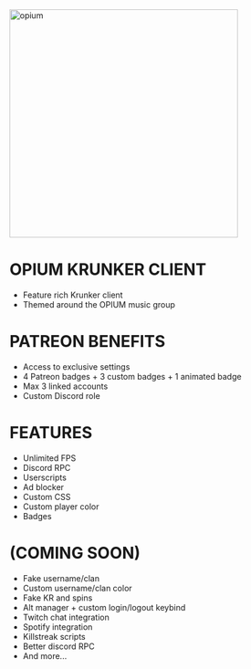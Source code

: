 <img src="https://github.com/user-attachments/assets/dad87de3-73e3-4491-9297-1b84fbacefc2" alt="opium" width="400"/>

# OPIUM KRUNKER CLIENT
* Feature rich Krunker client 
* Themed around the OPIUM music group

# PATREON BENEFITS
* Access to exclusive settings
* 4 Patreon badges + 3 custom badges + 1 animated badge
* Max 3 linked accounts
* Custom Discord role

# FEATURES
* Unlimited FPS
* Discord RPC
* Userscripts
* Ad blocker
* Custom CSS
* Custom player color
* Badges

# (COMING SOON)
* Fake username/clan
* Custom username/clan color
* Fake KR and spins
* Alt manager + custom login/logout keybind
* Twitch chat integration
* Spotify integration
* Killstreak scripts
* Better discord RPC
* And more...
